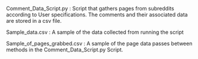 Comment_Data_Script.py : Script that gathers pages from subreddits according to User specifications. The comments 
                         and their associated data are stored in a csv file.
                         
Sample_data.csv :        A sample of the data collected from running the script

Sample_of_pages_grabbed.csv : A sample of the page data passes between methods in the Comment_Data_Script.py Script.
